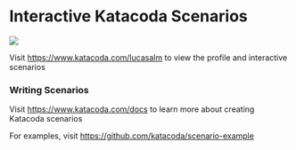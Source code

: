 # Interactive Katacoda Scenarios

[![](http://shields.katacoda.com/katacoda/lucasalm/count.svg)](https://www.katacoda.com/lucasalm "Get your profile on Katacoda.com")

Visit https://www.katacoda.com/lucasalm to view the profile and interactive scenarios

### Writing Scenarios
Visit https://www.katacoda.com/docs to learn more about creating Katacoda scenarios

For examples, visit https://github.com/katacoda/scenario-example

